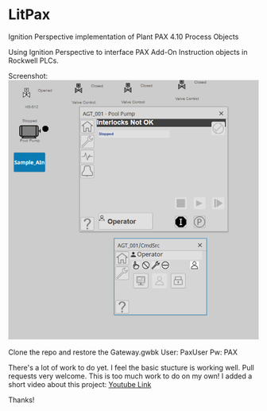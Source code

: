 # LitPax
Ignition Perspective implementation of Plant PAX 4.10 Process Objects

Using Ignition Perspective to interface PAX Add-On Instruction objects in Rockwell PLCs.

Screenshot:
![Screenshot](https://raw.githubusercontent.com/ASolchen/LitPax/main/repo_pics/screenshot01.PNG)

Clone the repo and restore the Gateway.gwbk
User: PaxUser
Pw: PAX

There's a lot of work to do yet. I feel the basic stucture is working well. Pull requests very welcome. This is too much work to do on my own! 
I added a short video about this project:
[Youtube Link](https://www.youtube.com/watch?v=22jKPR5ky4w)

Thanks!
